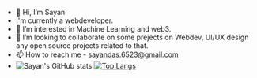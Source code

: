 - 👋 Hi, I’m Sayan
- I'm currently a webdeveloper.
- 👀 I’m interested in Machine Learning and web3.
- 💞️ I’m looking to collaborate on some prejects on Webdev, UI/UX design any open source projects related to that.
- 📫 How to reach me - sayandas.6523@gmail.com
- ![Sayan's GitHub stats](https://github-readme-stats.vercel.app/api?username=Sayan67&show_icons=true&theme=dracula) [![Top Langs](https://github-readme-stats.vercel.app/api/top-langs/?username=Sayan67&layout=donut)](https://github.com/Saayan67/github-readme-stats)

<!---
Sayan67/Sayan67 is a ✨ special ✨ repository because its `README.md` (this file) appears on your GitHub profile.
You can click the Preview link to take a look at your changes.
--->
